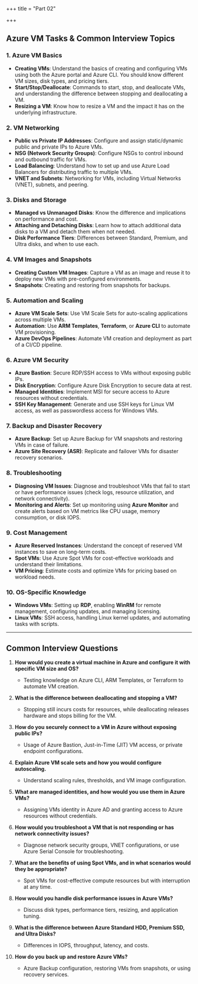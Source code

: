 +++
title = "Part 02"

+++


## Azure VM Tasks & Common Interview Topics

### 1. Azure VM Basics
- **Creating VMs**: Understand the basics of creating and configuring VMs using both the Azure portal and Azure CLI. You should know different VM sizes, disk types, and pricing tiers.
- **Start/Stop/Deallocate**: Commands to start, stop, and deallocate VMs, and understanding the difference between stopping and deallocating a VM.
- **Resizing a VM**: Know how to resize a VM and the impact it has on the underlying infrastructure.

### 2. VM Networking
- **Public vs Private IP Addresses**: Configure and assign static/dynamic public and private IPs to Azure VMs.
- **NSG (Network Security Groups)**: Configure NSGs to control inbound and outbound traffic for VMs.
- **Load Balancing**: Understand how to set up and use Azure Load Balancers for distributing traffic to multiple VMs.
- **VNET and Subnets**: Networking for VMs, including Virtual Networks (VNET), subnets, and peering.

### 3. Disks and Storage
- **Managed vs Unmanaged Disks**: Know the difference and implications on performance and cost.
- **Attaching and Detaching Disks**: Learn how to attach additional data disks to a VM and detach them when not needed.
- **Disk Performance Tiers**: Differences between Standard, Premium, and Ultra disks, and when to use each.

### 4. VM Images and Snapshots
- **Creating Custom VM Images**: Capture a VM as an image and reuse it to deploy new VMs with pre-configured environments.
- **Snapshots**: Creating and restoring from snapshots for backups.

### 5. Automation and Scaling
- **Azure VM Scale Sets**: Use VM Scale Sets for auto-scaling applications across multiple VMs.
- **Automation**: Use **ARM Templates**, **Terraform**, or **Azure CLI** to automate VM provisioning.
- **Azure DevOps Pipelines**: Automate VM creation and deployment as part of a CI/CD pipeline.

### 6. Azure VM Security
- **Azure Bastion**: Secure RDP/SSH access to VMs without exposing public IPs.
- **Disk Encryption**: Configure Azure Disk Encryption to secure data at rest.
- **Managed Identities**: Implement MSI for secure access to Azure resources without credentials.
- **SSH Key Management**: Generate and use SSH keys for Linux VM access, as well as passwordless access for Windows VMs.

### 7. Backup and Disaster Recovery
- **Azure Backup**: Set up Azure Backup for VM snapshots and restoring VMs in case of failure.
- **Azure Site Recovery (ASR)**: Replicate and failover VMs for disaster recovery scenarios.

### 8. Troubleshooting
- **Diagnosing VM Issues**: Diagnose and troubleshoot VMs that fail to start or have performance issues (check logs, resource utilization, and network connectivity).
- **Monitoring and Alerts**: Set up monitoring using **Azure Monitor** and create alerts based on VM metrics like CPU usage, memory consumption, or disk IOPS.

### 9. Cost Management
- **Azure Reserved Instances**: Understand the concept of reserved VM instances to save on long-term costs.
- **Spot VMs**: Use Azure Spot VMs for cost-effective workloads and understand their limitations.
- **VM Pricing**: Estimate costs and optimize VMs for pricing based on workload needs.

### 10. OS-Specific Knowledge
- **Windows VMs**: Setting up **RDP**, enabling **WinRM** for remote management, configuring updates, and managing licensing.
- **Linux VMs**: SSH access, handling Linux kernel updates, and automating tasks with scripts.

---

## Common Interview Questions

1. **How would you create a virtual machine in Azure and configure it with specific VM size and OS?**
   - Testing knowledge on Azure CLI, ARM Templates, or Terraform to automate VM creation.

2. **What is the difference between deallocating and stopping a VM?**
   - Stopping still incurs costs for resources, while deallocating releases hardware and stops billing for the VM.

3. **How do you securely connect to a VM in Azure without exposing public IPs?**
   - Usage of Azure Bastion, Just-in-Time (JIT) VM access, or private endpoint configurations.

4. **Explain Azure VM scale sets and how you would configure autoscaling.**
   - Understand scaling rules, thresholds, and VM image configuration.

5. **What are managed identities, and how would you use them in Azure VMs?**
   - Assigning VMs identity in Azure AD and granting access to Azure resources without credentials.

6. **How would you troubleshoot a VM that is not responding or has network connectivity issues?**
   - Diagnose network security groups, VNET configurations, or use Azure Serial Console for troubleshooting.

7. **What are the benefits of using Spot VMs, and in what scenarios would they be appropriate?**
   - Spot VMs for cost-effective compute resources but with interruption at any time.

8. **How would you handle disk performance issues in Azure VMs?**
   - Discuss disk types, performance tiers, resizing, and application tuning.

9. **What is the difference between Azure Standard HDD, Premium SSD, and Ultra Disks?**
   - Differences in IOPS, throughput, latency, and costs.

10. **How do you back up and restore Azure VMs?**
    - Azure Backup configuration, restoring VMs from snapshots, or using recovery services.
